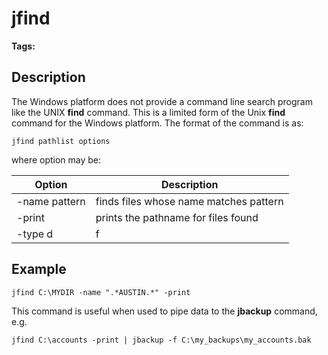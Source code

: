 # jfind

<PageHeader />

**Tags:**
<badge text='search program' vertical='middle' />
<badge text='tools' vertical='middle' />

## Description  

The Windows platform does not provide a command line search program like the UNIX **find** command. This is a limited form of the Unix **find** command for the Windows platform. The format of the command is as:

```
jfind pathlist options
```

where option may be:

| Option  | Description  |
| --- | --- |
| -name pattern | finds files whose name matches pattern |
| -print | prints the pathname for files found |
| -type d|f | find directories or files |

## Example

```
jfind C:\MYDIR -name ".*AUSTIN.*" -print
```

This command is useful when used to pipe data to the **jbackup** command, e.g.

```
jfind C:\accounts -print | jbackup -f C:\my_backups\my_accounts.bak
```

<PageFooter />
